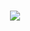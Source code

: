 <h1 align="center">
  <a href="https://git.io/typing-svg">
    <img src="https://readme-typing-svg.herokuapp.com/?lines=Hi,+There!+👋;Emmanuel+here;Nice+to+meet+you!&center=true&size=30">
  </a>
</h1>
